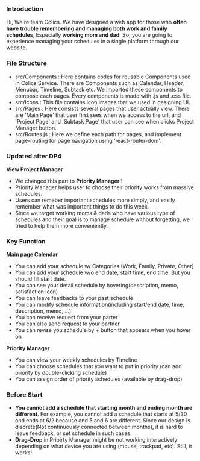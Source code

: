 ### Introduction ###
Hi, We're team Colics.
We have designed a web app for those who **often have trouble remembering and managing both work and family schedules**, Especially **working mom and dad**. 
So, you are going to experience managing your schedules in a single platform through our website.



### File Structure ###

- src/Components 
  : Here contains codes for reusable Components used in Colics Service. There are Components such as Calendar, Header, Menubar, Timeline, Subtask etc. We imported these components to compose each pages. Every components is made with .js and .css file. 
- src/Icons
 : This file contains icon images that we used in designing UI. 
- src/Pages
 : Here consists several pages that user actually view. There are 'Main Page' that user first sees when we access to the url, and 'Project Page' and 'Subtask Page' that user can see when clicks Project Manager button.
- src/Routes.js
 : Here we define each path for pages, and implement page-routing for page navigation using 'react-router-dom'.




### Updated after DP4 ###

**View Project Manager**
- We changed this part to **Priority Manager**!!
- Priority Manager helps user to choose their priority works from massive schedules.
- Users can remeber important schedules more simply, and easily remember what was important things to do this week.
- Since we target working moms & dads who have various type of schedules and their goal is to manage schedule without forgetting, 
  we tried to help them more conveniently.




### Key Function ###

**Main page Calendar**
- You can add your schedule w/ Categories (Work, Family, Private, Other)
- You can add your schedule w/o end date, start time, end time. But you should fill start date. 
- You can see your detail schedule by hovering(description, memo, satisfaction icon)
- You can leave feedbacks to your past schedule
- You can modify schedule information(including start/end date, time, description, memo, ...).
- You can receive request from your parter
- You can also send request to your partner
- You can revise you schedule by + button that appears when you hover on

**Priority Manager**
- You can view your weekly schedules by Timeline
- You can choose schedules that you want to put in priority (can add priority by double-clicking schedule)
- You can assign order of priority schedules (available by drag-drop)




### Before Start ###

- **You cannot add a schedule that starting month and ending month are different**. For example, you cannot add a schedule that starts at 5/30 and ends at 6/2 because and 5 and 6 are different. Since our design is discrete(Not continuously connected between months), it is hard to leave feedback, or set schedule in such cases. 
- **Drag-Drop** in Prioirty Manager might be not working interactively depending on what device you are using (mouse, trackpad, etc). Still, it works!


